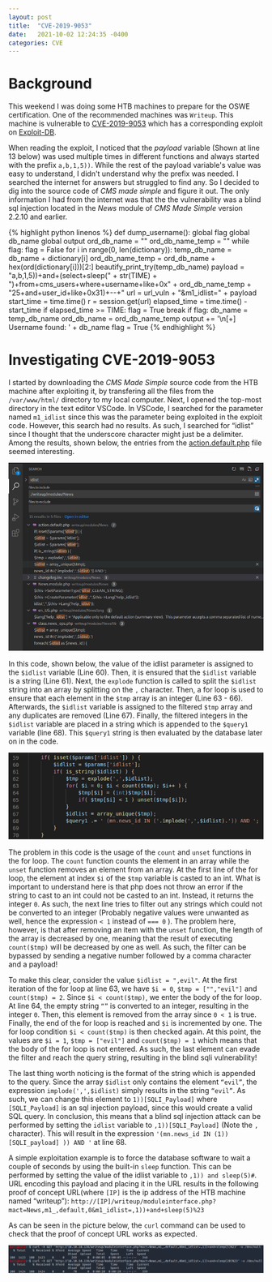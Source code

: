 ```yaml
---
layout: post
title:  "CVE-2019-9053"
date:   2021-10-02 12:24:35 -0400
categories: CVE
---
```


# Background
This weekend I was doing some HTB machines to prepare for the OSWE certification. One of the recommended machines was `Writeup`. This machine is vulnerable to [CVE-2019-9053](https://cve.mitre.org/cgi-bin/cvename.cgi?name=CVE-2019-9053) which has a corresponding exploit on [Exploit-DB](https://www.exploit-db.com/exploits/46635).

When reading the exploit, I noticed that the *payload* variable (Shown at line 13 below) was used multiple times in different functions and always started with the prefix `a,b,1,5))`. While the rest of the payload variable's value was easy to understand, I didn't understand why the prefix was needed. I searched the internet for answers but struggled to find any. So I decided to dig into the source code of *CMS made simple* and figure it out. The only information I had from the internet was that the the vulnerability was a blind sql injection located in the *News* module of *CMS Made Simple* version 2.2.10 and earlier.

{% highlight python linenos %}
def dump_username():
    global flag
    global db_name
    global output
    ord_db_name = ""
    ord_db_name_temp = ""
    while flag:
        flag = False
        for i in range(0, len(dictionary)):
            temp_db_name = db_name + dictionary[i]
            ord_db_name_temp = ord_db_name + hex(ord(dictionary[i]))[2:]
            beautify_print_try(temp_db_name)
            payload = "a,b,1,5))+and+(select+sleep(" + str(TIME) + ")+from+cms_users+where+username+like+0x" + ord_db_name_temp + "25+and+user_id+like+0x31)+--+"
            url = url_vuln + "&m1_idlist=" + payload
            start_time = time.time()
            r = session.get(url)
            elapsed_time = time.time() - start_time
            if elapsed_time >= TIME:
                flag = True
                break
        if flag:
            db_name = temp_db_name
            ord_db_name = ord_db_name_temp
    output += '\n[+] Username found: ' + db_name
    flag = True
{% endhighlight %}

<!--- The final URL from the URL is something like: http://[IP]/writeup/moduleinterface.php?mact=News,m1_,default,0&m1_idlist=[payload]---> 
# Investigating CVE-2019-9053
I started by downloading the *CMS Made Simple* source code from the HTB machine after exploiting it, by transfering all the files from the `/var/www/html/` directory to my local computer. Next, I opened the top-most directory in the text editor VSCode. In VSCode, I searched for the parameter named `m1_idlist` since this was the parameter being exploited in the exploit code. However, this search had no results. As such, I searched for “idlist” since I thought that the underscore character might just be a delimiter. Among the results, shown below, the entries from the [action.default.php](/assets/2021-10-02-Analysis-of-CVE-2019-9053/action.default.php) file seemed interesting.

![search](/assets/2021-10-02-Analysis-of-CVE-2019-9053/search.png)

In this code, shown below, the value of the idlist parameter is assigned to the `$idlist` variable (Line 60). Then, it is ensured that the `$idlist` variable is a string (Line 61). Next, the `explode` function is called to split the `$idlist` string into an array by splitting on the `,` character. Then, a for loop is used to ensure that each element in the `$tmp` array is an integer (Line 63 - 66). Afterwards, the `$idlist` variable is assigned to the filtered `$tmp` array and any duplicates are removed (Line 67). Finally, the filtered integers in the `$idlist` variable are placed in a string which is appended to the `$query1` variable (line 68). This `$query1` string is then evaluated by the database later on in the code.

![vulnCode](/assets/2021-10-02-Analysis-of-CVE-2019-9053/vulnCode.png)

The problem in this code is the usage of the `count` and `unset` functions in the for loop. The `count` function counts the element in an array while the `unset` function removes an element from an array. At the first line of the for loop, the element at index `$i` of the `$tmp` variable is casted to an int. What is important to understand here is that php does not throw an error if the string to cast to an int could not be casted to an int. Instead, it returns the integer `0`. As such, the next line tries to filter out any strings which could not be converted to an integer (Probably negative values were unwanted as well, hence the expression `< 1` instead of `=== 0` ). The problem here, however, is that after removing an item with the `unset` function, the length of the array is decreased by one, meaning that the result of executing `count($tmp)` will be decreased by one as well. As such, the filter can be bypassed by sending a negative number followed by a comma character and a payload!

To make this clear, consider the value `$idlist = ",evil"`. At the first iteration of the for loop at line 63, we have `$i = 0`,  `$tmp = ["","evil"]` and `count($tmp) = 2`. Since `$i < count($tmp)`, we enter the body of the for loop. At line 64, the empty string `“”` is converted to an integer, resulting in the integer `0`. Then, this element is removed from the array since `0 < 1` is true. Finally, the end of the for loop is reached and `$i` is incremented by one. The for loop condition `$i < count($tmp)` is then checked again. At this point, the values are `$i = 1`,  `$tmp = ["evil"]` and `count($tmp) = 1` which means that the body of the for loop is not entered. As such, the last element can evade the filter and reach the query string, resulting in the blind sqli vulnerability!

The last thing worth noticing is the format of the string which is appended to the query. Since the array `$idlist` only contains the element `“evil”`, the expression `implode(',',$idlist)` simply results in the string `“evil”`. As such, we can change this element to `1))[SQLI_Payload]` where `[SQLI_Payload]` is an sql injection payload, since this would create a valid SQL query. In conclusion, this means that a blind sql injection attack can be performed by setting the `idlist` variable to `,1))[SQLI_Payload]` (Note the `,` character). This will result in the expression `'(mn.news_id IN (1)) [SQLI_payload] )) AND '` at line 68. 

A simple exploitation example is to force the database software to wait a couple of seconds by using the built-in `sleep` function. This can be performed by setting the value of the idlist variable to `,1)) and sleep(5)#`. URL encoding this payload and placing it in the URL results in the following proof of concept URL(where `[IP]` is the ip address of the HTB machine named “writeup”): ```http://[IP]/writeup/moduleinterface.php?mact=News,m1_,default,0&m1_idlist=,1))+and+sleep(5)%23```

As can be seen in the picture below, the `curl` command can be used to check that the proof of concept URL works as expected.

![vulnCode](/assets/2021-10-02-Analysis-of-CVE-2019-9053/delay.png)

